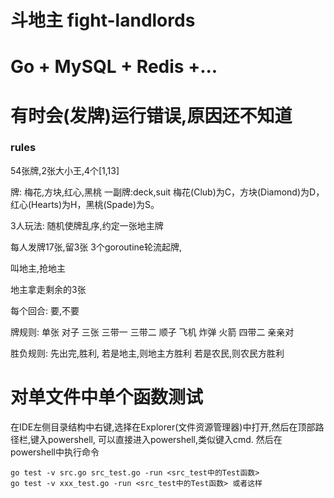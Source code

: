 # 斗地主 fight-landlords

# Go + MySQL + Redis +...

# 有时会(发牌)运行错误,原因还不知道

### rules

54张牌,2张大小王,4个[1,13]

牌:
梅花,方块,红心,黑桃
一副牌:deck,suit
梅花(Club)为C，方块(Diamond)为D，红心(Hearts)为H，黑桃(Spade)为S。

3人玩法:
随机使牌乱序,约定一张地主牌

每人发牌17张,留3张
3个goroutine轮流起牌,

叫地主,抢地主

地主拿走剩余的3张

每个回合:
要,不要

牌规则:
单张
对子
三张
三带一
三带二
顺子
飞机
炸弹
火箭
四带二
亲亲对

胜负规则:
先出完,胜利,
若是地主,则地主方胜利
若是农民,则农民方胜利

# 对单文件中单个函数测试

在IDE左侧目录结构中右键,选择在Explorer(文件资源管理器)中打开,然后在顶部路径栏,键入powershell,
可以直接进入powershell,类似键入cmd.
然后在powershell中执行命令

```shell
go test -v src.go src_test.go -run <src_test中的Test函数>
go test -v xxx_test.go -run <src_test中的Test函数> 或者这样 
```


